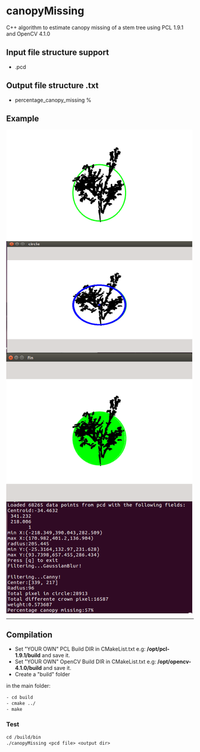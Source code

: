 # canopyMissing
C++ algorithm to estimate canopy missing of a stem tree using PCL 1.9.1 and OpenCV 4.1.0

## Input file structure support

* .pcd 

## Output file structure .txt

* percentage_canopy_missing %

## Example
<img src="./example/example0.png" align="center" height="300" width="500"><br>
<img src="./example/example1.png" align="center" height="300" width="500"><br>
<img src="./example/example2.png" align="center" height="400" width="500"><br>
<img src="./example/example3.png" align="center" height="300" width="500"><br>

-------------------
## Compilation
* Set "YOUR OWN" PCL Build DIR in CMakeList.txt e.g: **/opt/pcl-1.9.1/build** and save it.
* Set "YOUR OWN" OpenCV Build DIR in CMakeList.txt e.g: **/opt/opencv-4.1.0/build** and save it.
* Create a "build" folder

in the main folder:

    - cd build  
    - cmake ../
    - make
       
        	 
### Test

    cd /build/bin
    ./canopyMissing <pcd file> <output dir> 
     

